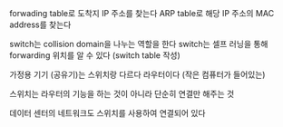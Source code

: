 forwading table로 도착지 IP 주소를 찾는다 
ARP table로 해당 IP 주소의 MAC address를 찾는다 

switch는 collision domain을 나누는 역할을 한다 
switch는 셀프 러닝을 통해 forwarding 위치를 알 수 있다 (switch table 작성)

가정용 기기 (공유기)는 스위치랑 다르다 
라우터이다 (작은 컴퓨터가 들어있는)

스위치는 라우터의 기능을 하는 것이 아니라 단순히 연결만 해주는 것 

데이터 센터의 네트워크도 스위치를 사용하여 연결되어 있다 



